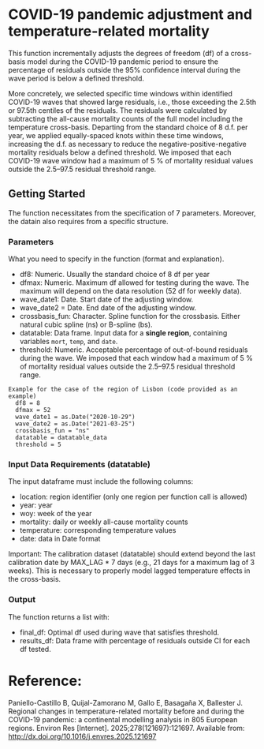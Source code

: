# COVID-19 pandemic adjustment and temperature-related mortality
This function incrementally adjusts the degrees of freedom (df) of a cross-basis model during the COVID-19 pandemic period to ensure the percentage of residuals outside the 95% confidence interval during the wave period is below a defined threshold.

More concretely, we selected specific time windows within identified COVID-19 waves that showed large residuals, i.e., those exceeding the 2.5th or 97.5th centiles of the residuals. 
The residuals were calculated by subtracting the all-cause mortality counts of the full model including the temperature cross-basis.
Departing from the standard choice of 8 d.f. per year, we applied equally-spaced knots within these time windows, increasing the d.f. as necessary to reduce the negative-positive-negative mortality residuals below a defined threshold. We imposed that each COVID-19 wave window had a maximum of 5 % of mortality residual values outside the 2.5–97.5 residual threshold range.

## Getting Started
The function necessitates from the specification of 7 parameters. Moreover, the datain also requires from a specific structure. 

### Parameters 
What you need to specify in the function (format and explanation). 
* df8: Numeric. Usually the standard choice of 8 df per year
* dfmax: Numeric. Maximum df allowed for testing during the wave. The maximum will depend on the data resolution (52 df for weekly data).
* wave_date1: Date. Start date of the adjusting window. 
* wave_date2 = Date. End date of the adjusting window. 
* crossbasis_fun: Character. Spline function for the crossbasis. Either natural cubic spline (ns) or B-spline (bs).
* datatable: Data frame. Input data for a **single region**, containing variables `mort`, `temp`, and `date`.
* threshold: Numeric. Acceptable percentage of out-of-bound residuals during the wave. We imposed that each window had a maximum of 5 % of mortality residual values outside the 2.5–97.5 residual threshold range. 

```
Example for the case of the region of Lisbon (code provided as an example)
  df8 = 8
  dfmax = 52
  wave_date1 = as.Date("2020-10-29")
  wave_date2 = as.Date("2021-03-25")
  crossbasis_fun = "ns"
  datatable = datatable_data
  threshold = 5
```
###  Input Data Requirements (datatable)
The input dataframe must include the following columns:
* location: region identifier (only one region per function call is allowed)
* year: year
* woy: week of the year
* mortality: daily or weekly all-cause mortality counts
* temperature: corresponding temperature values
* date: data in Date format
  
Important:
The calibration dataset (datatable) should extend beyond the last calibration date by MAX_LAG * 7 days (e.g., 21 days for a maximum lag of 3 weeks). This is necessary to properly model lagged temperature effects in the cross-basis.

### Output
The function returns a list with:
* final_df: Optimal df used during wave that satisfies threshold.
* results_df: Data frame with percentage of residuals outside CI for each df tested.

# Reference: 
Paniello-Castillo B, Quijal-Zamorano M, Gallo E, Basagaña X, Ballester J. Regional changes in temperature-related mortality before and during the COVID-19 pandemic: a continental modelling analysis in 805 European regions. Environ Res [Internet]. 2025;278(121697):121697. Available from: http://dx.doi.org/10.1016/j.envres.2025.121697

